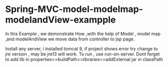 # Spring-MVC-model-modelmap-modelandView-exampple
In this Example , we demonstrate How ,with the help of Model , model map ,and modelAndView we move data  from controller to jsp page.

Install any server, i installed tomcat 9, if project shows error try change to jre version , may be jre13 will work. 
To run , use run-on-server.
Dont forget to add lib in properties>>buildPath>>libraries>>addExternal jar in classPath

